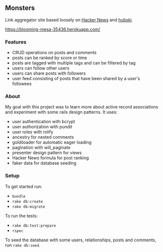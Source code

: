 ## Monsters

Link aggregator site based loosely on [Hacker News](https://news.ycombinator.com/) and [hubski](https://hubski.com/).

https://blooming-mesa-35436.herokuapp.com/

### Features

* CRUD operations on posts and comments
* posts can be ranked by score or time
* posts are tagged with multiple tags and can be filtered by tag
* users can follow other users
* users can share posts with followers
* user feed consisting of posts that have been shared by a user's followees

### About

My goal with this project was to learn more about active record associations and experiment with some rails design patterns. It uses:

* user authentication with bcrypt
* user authorization with pundit
* user roles with rolify
* ancestry for nested comments
* goldiloader for automatic eager loading
* pagination with will_paginate
* presenter design pattern for views
* Hacker News formula for post ranking
* faker data for database seeding

### Setup

To get started run:
* `bundle`
* `rake db:create`
* `rake db:migrate`

To run the tests:
* `rake db:test:prepare`
* `rspec`

To seed the database with some users, relationships, posts and comments, run `rake db:seed`.

